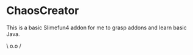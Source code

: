 # ChaosCreator
This is a basic Slimefun4 addon for me to grasp addons and learn basic Java.

\ o.o /